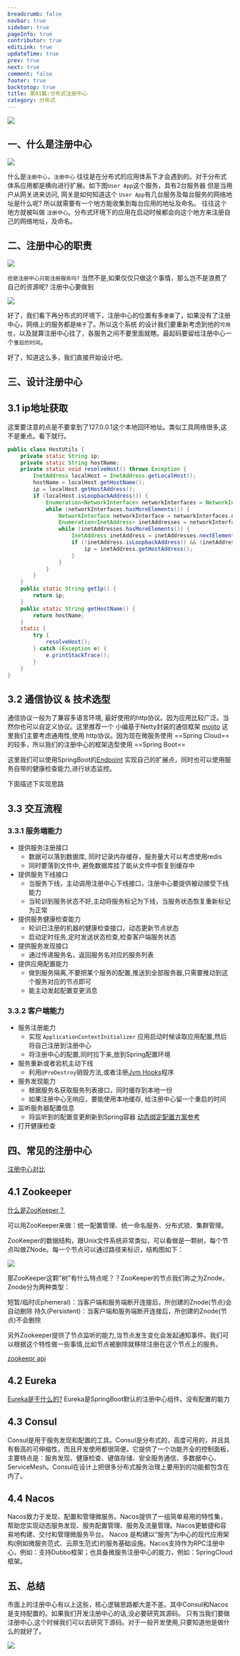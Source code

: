 ```yaml
---
breadcrumb: false
navbar: true
sidebar: true
pageInfo: true
contributor: true
editLink: true
updateTime: true
prev: true
next: true
comment: false
footer: true
backtotop: true
title: 第01篇:分布式注册中心
category: 分布式
---
```


![](https://img.springlearn.cn/blog/learn_1652941175000.png)

## 一、什么是注册中心

![](https://img.springlearn.cn/blog/learn_1652941012000.png)


什么是`注册中心`，`注册中心` 往往是在分布式的应用体系下才会遇到的。对于分布式体系应用都是横向进行扩展。如下图`User App`这个服务，具有2台服务器
但是当用户从网关进来访问, 网关是如何知道这个 `User App`有几台服务及每台服务的网络地址是什么呢? 所以就需要有一个地方能收集到每台应用的地址及命名。
往往这个地方就被叫做 `注册中心`。分布式环境下的应用在启动时候都会向这个地方来注册自己的网络地址，及命名。

## 二、注册中心的职责

![](https://img.springlearn.cn/blog/learn_1652941926000.png)

`但是注册中心只能注册服务吗?` 当然不是,如果仅仅只做这个事情，那么岂不是浪费了自己的资源呢? 注册中心要做到 

![](https://img.springlearn.cn/blog/learn_1652942499000.png)

好了，我们看下再分布式的环境下，注册中心的位置有多`重要`了，如果没有了注册中心，网络上的服务都是`瞎子`了。所以这个系统
的设计我们要重新考虑到他的`可用性`，以及就算注册中心挂了，各服务之间不要里面就瞎。最起码要留给注册中心一个`重启的时间`。


好了，知道这么多，我们直接开始设计吧。

## 三、设计注册中心

## 3.1 ip地址获取

这里要注意的点是不要拿到了127.0.0.1这个本地回环地址。类似工具网络很多,这不是重点。看下就行。

```java 
public class HostUtils {
    private static String ip;
    private static String hostName;
    private static void resolveHost() throws Exception {
        InetAddress localHost = InetAddress.getLocalHost();
        hostName = localHost.getHostName();
        ip = localHost.getHostAddress();
        if (localHost.isLoopbackAddress()) {
            Enumeration<NetworkInterface> networkInterfaces = NetworkInterface.getNetworkInterfaces();
            while (networkInterfaces.hasMoreElements()) {
                NetworkInterface networkInterface = networkInterfaces.nextElement();
                Enumeration<InetAddress> inetAddresses = networkInterface.getInetAddresses();
                while (inetAddresses.hasMoreElements()) {
                    InetAddress inetAddress = inetAddresses.nextElement();
                    if (!inetAddress.isLoopbackAddress() && (inetAddress instanceof Inet4Address)) {
                        ip = inetAddress.getHostAddress();
                    }
                }
            }
        }
    }
    public static String getIp() {
        return ip;
    }
    public static String getHostName() {
        return hostName;
    }
    static {
        try {
            resolveHost();
        } catch (Exception e) {
            e.printStackTrace();
        }
    }
}
```

## 3.2 通信协议 & 技术选型

通信协议一般为了兼容多语言环境, 最好使用的http协议。因为应用比较广泛。当然你也可以自定义协议。这里推荐一个
小编基于Netty封装的通信框架 [mojito](https://mojito.springlearn.cn/) 这里我们主要考虑通用性,使用
http协议。因为现在微服务使用 ==Spring Cloud== 的较多，所以我们的注册中心的框架选型使用 ==Spring Boot==

这里我们可以使用SpringBoot的[Endpoint](/learn/spring/Endpoint监控端点扩展/) 实现自己的扩展点，同时也可以使用服务自带的健康检查能力,进行状态监控。

下面描述下实现思路


## 3.3 交互流程

### 3.3.1 服务端能力

- 提供服务注册接口
  - 数据可以落到数据库, 同时记录内存缓存，服务量大可以考虑使用redis
  - 同时要落到文件中, 避免数据库挂了能从文件中恢复到缓存中
- 提供服务下线接口
  - 当服务下线，主动调用注册中心下线接口，注册中心要提供被动接受下线能力
  - 当轮训到服务状态不好,主动将服务标记为下线，当服务状态恢复重新标记为正常
- 提供服务健康检查能力
  - 轮训已注册的机器的健康检查接口，动态更新节点状态
  - 启动定时任务,定时发送状态检查,检查客户端服务状态
- 提供服务发现接口
  - 通过传递服务名，返回服务名对应的服务列表
- 提供应用配置能力
  - 做到服务隔离,不要把某个服务的配置,推送到全部服务器,只需要推动到这个服务对应的节点即可
  - 能主动发起配置变更消息

### 3.3.2 客户端能力

- 服务注册能力
  - 实现 `ApplicationContextInitializer` 应用启动时候读取应用配置,然后将自己注册到注册中心
  - 将注册中心的配置,同时拉下来,放到Spring配置环境
- 服务重新或者宕机主动下线
  - 利用`@PreDestroy`销毁方法,或者注册[Jvm Hooks](/learn/java/hooks%E5%87%BD%E6%95%B0/)程序
- 服务发现能力
  - 根据服务名获取服务列表接口，同时缓存到本地一份
  - 如果注册中心无响应，要能使用本地缓存, 给注册中心留一个重启的时间
- 监听服务器配置信息
  - 将监听到的配置变更刷新到Spring容器 [动态绑定配置方案参考](/learn/spring/Spring动态绑定配置/)
- 打开健康检查

## 四、常见的注册中心

[注册中心对比](https://blog.csdn.net/sanmi8276/article/details/113513488)

## 4.1 Zookeeper

[什么是ZooKeeper？](https://zhuanlan.zhihu.com/p/62526102)

可以用ZooKeeper来做：统一配置管理、统一命名服务、分布式锁、集群管理。

ZooKeeper的数据结构，跟Unix文件系统非常类似，可以看做是一颗树，每个节点叫做ZNode。每一个节点可以通过路径来标识，结构图如下：

![](https://img.springlearn.cn/blog/learn_1653357711000.png)

那ZooKeeper这颗"树"有什么特点呢？？ZooKeeper的节点我们称之为Znode，Znode分为两种类型：

短暂/临时(Ephemeral)：当客户端和服务端断开连接后，所创建的Znode(节点)会自动删除
持久(Persistent)：当客户端和服务端断开连接后，所创建的Znode(节点)不会删除

另外Zookeeper提供了节点监听的能力,当节点发生变化会发起通知事件。我们可以根据这个特性做一些事情,比如节点被删除就移除注册在这个节点上的服务。

[zookeepr api](/learn/other/zookeeper/)




## 4.2 Eureka

[Eureka是干什么的?](https://blog.csdn.net/buyaoshuohua1/article/details/119620675)
Eureka是SpringBoot默认的注册中心组件。没有配置的能力

## 4.3 Consul

Consul是用于服务发现和配置的工具。Consul是分布式的，高度可用的，并且具有极高的可伸缩性，而且开发使用都很简便。它提供了一个功能齐全的控制面板，主要特点是：服务发现、健康检查、键值存储、安全服务通信、多数据中心、ServiceMesh。Consul在设计上把很多分布式服务治理上要用到的功能都包含在内了。


## 4.4 Nacos

Nacos致力于发现、配置和管理微服务。Nacos提供了一组简单易用的特性集，帮助您实现动态服务发现、服务配置管理、服务及流量管理。Nacos更敏捷和容易地构建、交付和管理微服务平台。 Nacos 是构建以“服务”为中心的现代应用架构(例如微服务范式、云原生范式)的服务基础设施。Nacos支持作为RPC注册中心，例如：支持Dubbo框架；也具备微服务注册中心的能力，例如：SpringCloud框架。

## 五、总结

市面上的注册中心有以上这些，核心逻辑思路都大差不差。其中Consul和Nacos是支持配置的。如果我们开发注册中心的话,没必要研究其源码。
只有当我们要做注册中心,这个时候我们可以去研究下源码。对于一般开发使用,只要知道他是做什么的就好了。

![](https://img.springlearn.cn/blog/learn_1653371613000.png)
